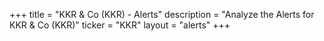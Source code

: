 +++
title = "KKR & Co (KKR) - Alerts"
description = "Analyze the Alerts for KKR & Co (KKR)"
ticker = "KKR"
layout = "alerts"
+++

